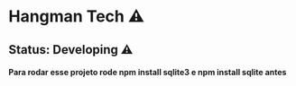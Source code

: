 # Hangman Tech ⚠️

## Status: Developing ⚠️


#### Para rodar esse projeto rode npm install sqlite3 e npm install sqlite antes